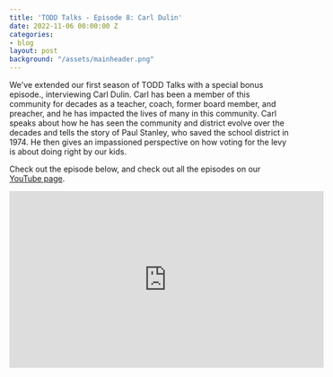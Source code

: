 ```yaml
---
title: 'TODD Talks - Episode 8: Carl Dulin'
date: 2022-11-06 00:00:00 Z
categories:
- blog
layout: post
background: "/assets/mainheader.png"
---
```


We've extended our first season of TODD Talks with a special bonus episode., interviewing Carl Dulin. Carl has been a member of this community for decades as a teacher, coach, former board member, and preacher, and he has impacted the lives of many in this community. Carl speaks about how he has seen the community and district evolve over the decades and tells the story of Paul Stanley, who saved the school district in 1974. He then gives an impassioned perspective on how voting for the levy is about doing right by our kids.

Check out the episode below, and check out all the episodes on our [YouTube page](https://www.youtube.com/playlist?list=PLw3SLzv82EP5K2CtraKpOq6XKhfKkdN14).

<iframe width="560" height="315" src="https://www.youtube.com/embed/vH6MfaE34sU" title="YouTube video player" frameborder="0" allow="accelerometer; autoplay; clipboard-write; encrypted-media; gyroscope; picture-in-picture" allowfullscreen></iframe>
